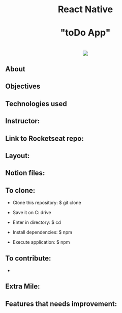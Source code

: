 
<h1 align="center">React Native</h1>

<h1 align="center"><b>"toDo App"</b></h1>


<h1 align="center">
    <img src="https://ik.imagekit.io/cnbmdh4b9w/React-Native_xGjMf2Kjy.png">
</h1>


## About


## Objectives




## Technologies used




## Instructor: 


## Link to Rocketseat repo:


## Layout: 





## Notion files:

## To clone: 



- Clone this repository:
$ git clone

- Save it on C: drive
- Enter in directory: $ cd 

- Install dependencies: $ npm 

- Execute application: $ npm




## To contribute:
-
## Extra Mile:

## Features that needs improvement:



